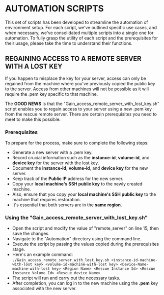 # AUTOMATION SCRIPTS
This set of scripts has been developed to streamline the automation of environment setup. For each script, we've outlined specific use cases, and when necessary, we've consolidated multiple scripts into a single one for automation. To fully grasp the utility of each script and the prerequisites for their usage, please take the time to understand their functions.

## REGAINING ACCESS TO A REMOTE SERVER WITH A LOST KEY
<p>If you happen to misplace the key for your server, access can only be regained from the machine where you've previously copied the public key to the server. Access from other machines will not be possible as it will require the .pem key specific to that machine.

The <strong>GOOD NEWS</strong> is that the "Gain_access_remote_server_with_lost_key.sh" script enables you to regain access to your server using a new .pem key from the rescue remote server. There are certain prerequisites you need to meet to make this possible.
</p>

### Prerequisites
To prepare for the process, make sure to complete the following steps:

- Generate a new server with a .pem key.
- Record crucial information such as the <strong>instance-id</strong>, <strong>volume-id</strong>, and <strong>device key</strong> for the server with the lost key.
- Document the <strong>instance-id</strong>, <strong>volume-id</strong>, and <strong>device key</strong> for the new server.
- Keep track of the <strong>Public IP</strong> address for the new server.
- Copy your <strong>local machine's SSH public key</strong> to the newly created machine.
- Also, ensure that you copy your <strong>local machine's SSH public key</strong> to the machine that requires restoration.
- It's essential that both servers are in the <strong>same region</strong>.

### Using the <strong>"Gain_access_remote_server_with_lost_key.sh"</strong>
- Open the script and modify the value of "remote_server" on line 15, then save the changes.
- Navigate to the "Automation" directory using the command line.
- Execute the script by passing the values copied during the prerequisites stage. 
- Here's an example command:
```./Gain_access_remote_server_with_lost_key.sh <instance-id-machine-with-lost key> <volume-id-machine-with-lost key> <Device-Name-machine-with-lost key> <Region Name> <Rescue Instance Id> <Rescue Instance Volume Id> <Rescue device Name>```
- The script will run and carry out the necessary tasks.
- After completion, you can log in to the new machine using the <strong>.pem</strong> key associated with the new server.
